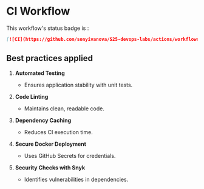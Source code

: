 # CI Workflow

This workflow's status badge is : 
```markdown
[![CI](https://github.com/sonyivanova/S25-devops-labs/actions/workflows/ci.yml/badge.svg?branch=lab3)](https://github.com/sonyivanova/S25-devops-labs/actions/workflows/ci.yml)
```

## Best practices applied

1. **Automated Testing** 
    - Ensures application stability with unit tests.

2. **Code Linting** 
    - Maintains clean, readable code.

3. **Dependency Caching** 
    - Reduces CI execution time.

4. **Secure Docker Deployment** 
    - Uses GitHub Secrets for credentials.

5. **Security Checks with Snyk** 
    - Identifies vulnerabilities in dependencies.
